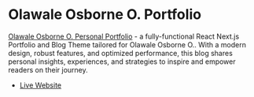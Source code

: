 # Olawale Osborne O. Portfolio  

[Olawale Osborne O. Personal Portfolio](https://www.waleosborne.com) - a fully-functional React Next.js Portfolio and Blog Theme tailored for Olawale Osborne O.. With a modern design, robust features, and optimized performance, this blog shares personal insights, experiences, and strategies to inspire and empower readers on their journey.  

- [Live Website](https://www.waleosborne.com)  

